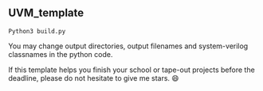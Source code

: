 ## UVM_template

`Python3 build.py`

You may change output directories, output filenames and system-verilog classnames in the python code.

If this template helps you finish your school or tape-out projects before the deadline, please do not hesitate to give me stars. :smile:
